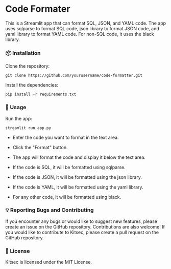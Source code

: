 # Code Formater
This is a Streamlit app that can format SQL, JSON, and YAML code. The app uses sqlparse to format SQL code, json library to format JSON code, and yaml library to format YAML code. For non-SQL code, it uses the black library.


### 📦 Installation

Clone the repository:

```git clone https://github.com/yourusername/code-formatter.git ```

Install the dependencies:

```pip install -r requirements.txt```

### 🚀 Usage

Run the app:

```streamlit run app.py```

- Enter the code you want to format in the text area.

- Click the "Format" button.

- The app will format the code and display it below the text area.

- If the code is SQL, it will be formatted using sqlparse.
- If the code is JSON, it will be formatted using the json library.
- If the code is YAML, it will be formatted using the yaml library.
- For any other code, it will be formatted using black.

### 💡 Reporting Bugs and Contributing
If you encounter any bugs or would like to suggest new features, please create an issue on the GitHub repository. Contributions are also welcome! If you would like to contribute to Kitsec, please create a pull request on the GitHub repository.

### 🔖 License
Kitsec is licensed under the MIT License.